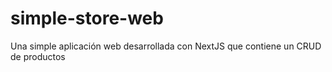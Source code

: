 # simple-store-web
Una simple aplicación web desarrollada con NextJS que contiene un CRUD de productos
